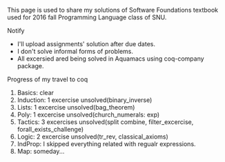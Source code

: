 This page is used to share my solutions of Software Foundations textbook used for 2016 fall Programming Language class of SNU.

Notify
- I'll upload assignments' solution after due dates.
- I don't solve informal forms of problems.
- All excersied ared being solved in Aquamacs using coq-company package. 

Progress of my travel to coq

1. Basics: clear
2. Induction: 1 excercise unsolved(binary_inverse)
3. Lists: 1 excercise unsolved(bag_theorem)
4. Poly: 1 excercise unsolved(church_numerals: exp)
5. Tactics: 3 excercises unsolved(split combine, filter_excercise, forall_exists_challenge)
6. Logic: 2 excercise unsolved(tr_rev, classical_axioms)
7. IndProp: I skipped everything related with regualr expressions.
8. Map: someday...
